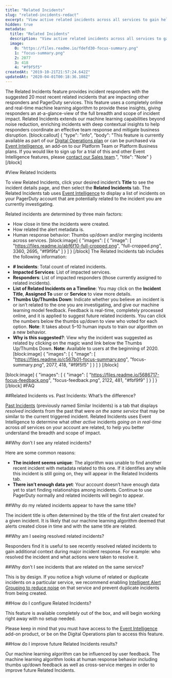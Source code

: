 ```yaml
---
title: "Related Incidents"
slug: "related-incidents-redact"
excerpt: "View active related incidents across all services to gain helpful context during incident triage"
hidden: true
metadata: 
  title: "Related Incidents"
  description: "View active related incidents across all services to gain helpful context during incident triage"
  image: 
    0: "https://files.readme.io/fdefd30-focus-summary.png"
    1: "focus-summary.png"
    2: 2077
    3: 418
    4: "#f9f5f5"
createdAt: "2019-10-21T21:57:24.642Z"
updatedAt: "2020-04-01T00:18:36.108Z"
---
```

The Related Incidents feature provides incident responders with the suggested 20 most recent related incidents that are impacting other responders and PagerDuty services. This feature uses a completely online and real-time machine learning algorithm to provide these insights, giving responders an at-a-glance-view of the full breadth and scope of incident impact. Related Incidents extends our machine learning capabilities beyond noise reduction, enriching incidents with deep contextual insights to help responders coordinate an effective team response and mitigate business disruption.
[block:callout]
{
  "type": "info",
  "body": "This feature is currently available as part of our [Digital Operations plan](https://www.pagerduty.com/pricing/) or can be purchased via [Event Intelligence](https://support.pagerduty.com/v1/docs/event-intelligence), an add-on to our Platform Team or Platform Business plans. If you would like to sign up for a trial of this and other Event Intelligence features, please [contact our Sales team](https://www.pagerduty.com/contact-us/#contact-sales).",
  "title": "Note"
}
[/block]

#View Related Incidents

To view Related Incidents, click your desired incident’s **Title** to see the incident details page, and then select the **Related Incidents** tab. The Related Incidents tab uses [Event Intelligence](https://support.pagerduty.com/docs/event-intelligence) to display a list of incidents on your PagerDuty account that are potentially related to the incident you are currently investigating. 

Related incidents are determined by three main factors: 

* How close in time the incidents were created.
* How related the alert metadata is.
* Human response behavior: Thumbs up/down and/or merging incidents across services.
[block:image]
{
  "images": [
    {
      "image": [
        "https://files.readme.io/abf6f10-full-cropped.png",
        "full-cropped.png",
        3360,
        2695,
        "#f9f9fa"
      ]
    }
  ]
}
[/block]
The Related Incidents tab includes the following information:

- **# Incidents**: Total count of related incidents.
- **Impacted Services**: List of impacted services.
- **Responders**: List of impacted responders (those currently assigned to related incidents).
- **List of Related Incidents on a Timeline**: You may click on the **Incident Title**, **Assigned To** user or **Service** to view more details. 
- **Thumbs Up/Thumbs Down**: Indicate whether you believe an incident is or isn’t related to the one you are investigating, and give our machine learning model feedback. Feedback is real-time, completely processed online, and it is applied to suggest future related incidents. You can click the numbers below the thumbs up/down to view who voted for each option. **Note**: It takes about 5–10 human inputs to train our algorithm on a new behavior.
- **Why is this suggested?**: View why the incident was suggested as related by clicking on the magic wand link below the Thumbs Up/Thumbs Down. **Note**: Available to users at the beginning of 2020.
[block:image]
{
  "images": [
    {
      "image": [
        "https://files.readme.io/c567b01-focus-summary.png",
        "focus-summary.png",
        2077,
        418,
        "#f9f5f5"
      ]
    }
  ]
}
[/block]

[block:image]
{
  "images": [
    {
      "image": [
        "https://files.readme.io/5686717-focus-feedback.png",
        "focus-feedback.png",
        2122,
        481,
        "#fbf9f9"
      ]
    }
  ]
}
[/block]
#FAQ

##Related Incidents vs. Past Incidents: What’s the difference?

[Past Incidents](https://support.pagerduty.com/docs/similar-incidents) (previously named Similar Incidents) is a tab that displays *resolved* incidents from the past that were *on the same service* that may be similar to the current triggered incident. Related Incidents uses Event Intelligence to determine  what other *active* incidents *going on in real-time* across *all* services on your account are related, to help you better understand the breadth and scope of impact.

##Why don’t I see any related incidents? 

Here are some common reasons:
* **The incident seems unique**: The algorithm was unable to find another recent incident with metadata related to this one. If it identifies any while this incident is still going on, they will appear in the Related Incidents tab.
* **There isn’t enough data yet**: Your account doesn’t have enough data yet to start finding relationships among incidents. Continue to use PagerDuty normally and related incidents will begin to appear.

##Why do my related incidents appear to have the same title?

The incident title is often determined by the title of the first alert created for a given incident. It is likely that our machine learning algorithm deemed that alerts created close in time and with the same title are related.

##Why am I seeing resolved related incidents?

Responders find it is useful to see recently resolved related incidents to gain additional context during major incident response. For example: who resolved the incident and what actions were taken to resolve it. 

##Why don’t I see incidents that are related on the same service?

This is by design. If you notice a high volume of related or duplicate incidents on a particular service, we recommend enabling [Intelligent Alert Grouping to reduce noise](https://support.pagerduty.com/docs/intelligent-alert-grouping#section-recommended-services) on that service and prevent duplicate incidents from being created. 

##How do I configure Related Incidents?

This feature is available completely out of the box, and will begin working right away with no setup needed.

Please keep in mind that you must have access to the [Event Intelligence](https://support.pagerduty.com/docs/event-intelligence) add-on product, or be on the Digital Operations plan to access this feature.

##How do I improve future Related Incidents results?

Our machine learning algorithm can be influenced by user feedback. The machine learning algorithm looks at human response behavior including thumbs up/down feedback as well as cross-service merges in order to improve future Related Incidents.